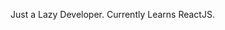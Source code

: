 Just a Lazy Developer.
Currently Learns ReactJS.


<!---
Keremu960/Keremu960 is a ✨ special ✨ repository because its `README.md` (this file) appears on your GitHub profile.
You can click the Preview link to take a look at your changes.
--->
